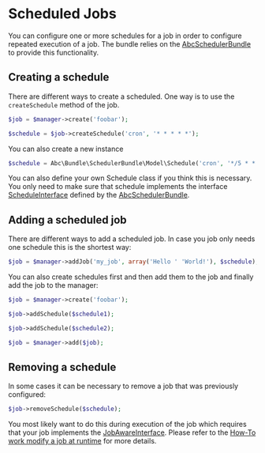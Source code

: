Scheduled Jobs
==============

You can configure one or more schedules for a job in order to configure repeated execution of a job. The bundle relies on the [AbcSchedulerBundle](https://github.org/aboutcoders/scheduler-bundle) to provide this functionality.

## Creating a schedule

There are different ways to create a scheduled. One way is to use the `createSchedule` method of the job.

```php
$job = $manager->create('foobar');

$schedule = $job->createSchedule('cron', '* * * * *');
```

You can also create a new instance

```php
$schedule = Abc\Bundle\SchedulerBundle\Model\Schedule('cron', '*/5 * * * *');
```

You can also define your own Schedule class if you think this is necessary. You only need to make sure that schedule implements the interface [ScheduleInterface](https://github.com/aboutcoders/scheduler-bundle/blob/master/Model/ScheduleInterface.php) defined by the [AbcSchedulerBundle](https://github.org/aboutcoders/scheduler-bundle).

## Adding a scheduled job

There are different ways to add a scheduled job. In case you job only needs one schedule this is the shortest way:

```php
$job = $manager->addJob('my_job', array('Hello ' 'World!'), $schedule);
```

You can also create schedules first and then add them to the job and finally add the job to the manager:

```php
$job = $manager->create('foobar');

$job->addSchedule($schedule1);

$job->addSchedule($schedule2);

$job = $manager->add($job);
```

## Removing a schedule

In some cases it can be necessary to remove a job that was previously configured:

```php
$job->removeSchedule($schedule);
```

You most likely want to do this during execution of the job which requires that your job implements the [JobAwareInterface](../../Job/JobAwareInterface.php). Please refer to the [How-To work modify a job at runtime](./howto-modify-job.md) for more details.